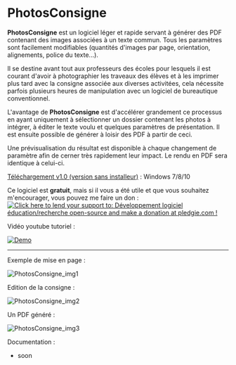 
PhotosConsigne
==============

**PhotosConsigne** est un logiciel léger et rapide servant à générer des PDF contenant des images associées à un texte commun.
Tous les paramètres sont facilement modifiables (quantités d'images par page, orientation, alignements, police du texte...).

Il se destine avant tout aux professeurs des écoles pour lesquels il est courant d'avoir à photographier les traveaux des élèves et à les imprimer plus tard avec la consigne associée aux diverses activitées, cela nécessite parfois plusieurs heures de manipulation avec un logiciel de bureautique conventionnel. 

L'avantage de **PhotosConsigne** est d'accélérer grandement ce processus en ayant uniquement à sélectionner un dossier contenant les photos à intégrer, à éditer le texte voulu et quelques paramètres de présentation. Il est ensuite possible de générer à loisir des PDF à partir de ceci.

Une prévisualisation du résultat est disponible à chaque changement de paramètre afin de cerner très rapidement leur impact. Le rendu en PDF sera identique à celui-ci.

[Téléchargement v1.0 (version sans installeur)](https://github.com/FlorianLance/PhotosConsigne/files/185153/PhotosConsigne.zip "release v1.0") : Windows 7/8/10


Ce logiciel est **gratuit**, mais si il vous a été utile et que vous souhaitez m'encourager, vous pouvez me faire un don :
<a href='https://pledgie.com/campaigns/31286'><img alt='Click here to lend your support to: Développement logiciel éducation/recherche open-source and make a donation at pledgie.com !' src='https://pledgie.com/campaigns/31286.png?skin_name=chrome' border='0' ></a>

Vidéo youtube tutoriel :

[![Demo](http://img.youtube.com/vi/jazpY9XrCuc/0.jpg)](https://www.youtube.com/watch?v=jazpY9XrCuc)


--------------

Exemple de mise en page :

![PhotosConsigne_img1](http://i.imgur.com/PHaDGMZ.png "PhtosConsigne interface 1")

Edition de la consigne :

![PhotosConsigne_img2](http://i.imgur.com/wsySVsb.png "PhtosConsigne interface 2")

Un PDF généré :

![PhotosConsigne_img3](http://i.imgur.com/LMcRTGl.png "PDF généré")


Documentation :
 - soon
